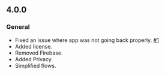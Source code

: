 ## 4.0.0
### General
* Fixed an issue where app was not going back properly. [#1](https://github.com/vicajilau/Drag-PDF/pull/1)
* Added license.
* Removed Firebase.
* Added Privacy.
* Simplified flows.